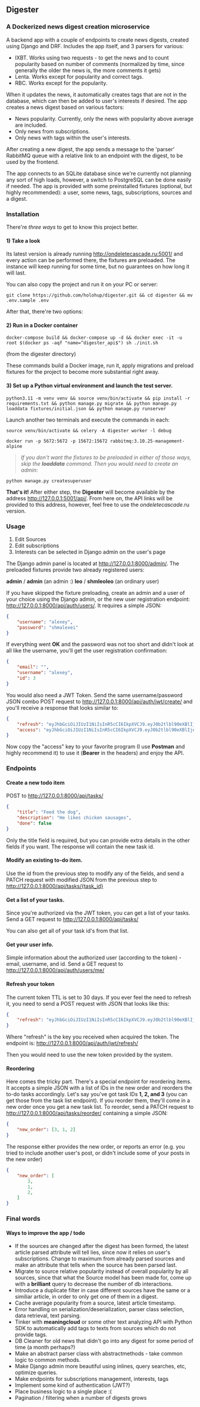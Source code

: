 ## Digester
### A Dockerized news digest creation microservice

A backend app with a couple of endpoints to create news digests, created using Django and DRF. Includes the app itself, and 3 parsers for various:
- IXBT. Works using two requests - to get the news and to count popularity based on number of comments (normalized by time, since generally the older the news is, the more comments it gets)
- Lenta. Works except for popularity and correct tags.
- RBC. Works except for the popularity.

When it updates the news, it automatically creates tags that are not in the database, which can then be added to user's interests if desired. The app creates a news digest based on various factors:
- News popularity. Currently, only the news with popularity above average are included.
- Only news from subscriptions.
- Only news with tags within the user's interests.

After creating a new digest, the app sends a message to the 'parser' RabbitMQ queue with a relative link to an endpoint with the digest, to be used by the frontend.

The app connects to an SQLite database since we're currently not planning any sort of high loads, however, a switch to PostgreSQL can be done easily if needed. The app is provided with some preinstalled fixtures (optional, but highly recommended): a user, some news, tags, subscriptions, sources and a digest.

### Installation

There're *three ways* to get to know this project better.

#### 1) Take a look

Its latest version is already running http://ondeletecascade.ru:5001/ and every action can be performed there, the fixtures are preloaded. The instance will keep running for some time, but no guarantees on how long it will last.

You can also copy the project and run it on your PC or server:

```
git clone https://github.com/holohup/digester.git && cd digester && mv .env.sample .env
```
After that, there're two options:

#### 2) Run in a Docker container

```
docker-compose build && docker-compose up -d && docker exec -it -u root $(docker ps -aqf "name=^digester_api$") sh ./init.sh
```
(from the digester directory)

These commands build a Docker image, run it, apply migrations and preload fixtures for the project to become more substantial right away.

#### 3) Set up a Python virtual environment and launch the test server.

```
python3.11 -m venv venv && source venv/bin/activate && pip install -r requirements.txt && python manage.py migrate && python manage.py loaddata fixtures/initial.json && python manage.py runserver
```

Launch another two terminals and execute the commands in each:
```
source venv/bin/activate && celery -A digester worker -l debug
```

```
docker run -p 5672:5672 -p 15672:15672 rabbitmq:3.10.25-management-alpine
```

> *If you don't want the fixtures to be preloaded in either of those ways, skip the **loaddata** command. Then you would need to create an admin*:

```
python manage.py createsuperuser
```

**That's it!** After either step, the **Digester** will become available by the address http://127.0.0.1:5001/api/. From here on, the API links will be provided to this address, however, feel free to use the *ondeletecascade*.ru version.

### Usage

1) Edit Sources
2) Edit subscriptions
3) Interests can be selected in Django admin on the user's page

The Django admin panel is located at http://127.0.0.1:8000/admin/. The preloaded fixtures provide two already registered users:

**admin** / **admin** (an admin :)
**leo** / **shmleoleo** (an ordinary user)

If you have skipped the fixture preloading, create an admin and a user of your choice using the Django admin, or the new user registration endpoint: http://127.0.0.1:8000/api/auth/users/. It requires a simple JSON:
```json
{
    "username": "alexey",
    "password": "shmalexei"
}
```
If everything went **OK** and the password was not too short and didn't look at all like the username, you'll get the user registration confirmation:
```json
{
    "email": "",
    "username": "alexey",
    "id": 3
}
```
You would also need a JWT Token. Send the same username/password JSON combo POST request to http://127.0.0.1:8000/api/auth/jwt/create/ and you'll receive a response that looks similar to:
```json
{
    "refresh": "eyJhbGciOiJIUzI1NiIsInR5cCI6IkpXVCJ9.eyJ0b2tlbl90eXBlIjoicmVmcmVzaCIsImV4cCI6MTY4OTMxNzczNCwiaWF0IjoxNjg5MjMxMzM0LCJqdGkiOiI4ZDVmYTAxZTc3OGI0Yjc1YmYxYjY3MjMwYzZlMTEzZiIsInVzZXJfaWQiOjN9.eFH82eZvzNtbBUpKaXAoXltdFb3w_jOcVdU7U3rXbhc",
    "access": "eyJhbGciOiJIUzI1NiIsInR5cCI6IkpXVCJ9.eyJ0b2tlbl90eXBlIjoiYWNjZXNzIiwiZXhwIjoxNjkxODIzMzM0LCJpYXQiOjE2ODkyMzEzMzQsImp0aSI6IjczMzkwOTJhZDdlNDRmYWY5ZDczYzRjZWJmZGMwN2EzIiwidXNlcl9pZCI6M30.koJbtDboe8fQsqQNgY_LyHZsi4fqJ2cWdwRHBvAu2Us"
}
```
Now copy the "access" key to your favorite program (I use **Postman** and highly recommend it) to use it (**Bearer** in the headers) and enjoy the API.


### Endpoints

#### Create a new todo item

POST to http://127.0.0.1:8000/api/tasks/
```json
{
    "title": "Feed the dog",
    "description": "He likes chicken sausages",
    "done": false
}
```
Only the title field is required, but you can provide extra details in the other fields if you want. The response will contain the new task id.

#### Modify an existing to-do item.

Use the id from the previous step to modify any of the fields, and send a PATCH request with modified JSON from the previous step to http://127.0.0.1:8000/api/tasks/{task_id}

#### Get a list of your tasks.

Since you're authorized via the JWT token, you can get a list of your tasks. Send a GET request to http://127.0.0.1:8000/api/tasks/

You can also get all of your task id's from that list.

#### Get your user info.

Simple information about the authorized user (according to the token) - email, username, and id.
Send a GET request to http://127.0.0.1:8000/api/auth/users/me/

#### Refresh your token

The current token TTL is set to 30 days. If you ever feel the need to refresh it, you need to send a POST request with JSON that looks like this:
```json
{
    "refresh": "eyJhbGciOiJIUzI1NiIsInR5cCI6IkpXVCJ9.eyJ0b2tlbl90eXBlIjoicmVmcmVzaCIsImV4cCI6MTY4OTMxNzczNCwiaWF0IjoxNjg5MjMxMzM0LCJqdGkiOiI4ZDVmYTAxZTc3OGI0Yjc1YmYxYjY3MjMwYzZlMTEzZiIsInVzZXJfaWQiOjN9.eFH82eZvzNtbBUpKaXAoXltdFb3w_jOcVdU7U3rXbhc"
}
```
Where "refresh" is the key you received when acquired the token. The endpoint is: http://127.0.0.1:8000/api/auth/jwt/refresh/

Then you would need to use the new token provided by the system.


#### Reordering

Here comes the tricky part. There's a special endpoint for reordering items. It accepts a simple JSON with a list of IDs in the new order and reorders the to-do tasks accordingly. Let's say you've got task IDs **1, 2, and 3** (you can get those from the task list endpoint). If you reorder them, they'll come in a new order once you get a new task list. To reorder, send a PATCH request to http://127.0.0.1:8000/api/tasks/reorder/ containing a simple JSON:


```json
{
    "new_order": [3, 1, 2]
}
```
The response either provides the new order, or reports an error (e.g. you tried to include another user's post, or didn't include some of your posts in the new order)

```json
{
    "new_order": [
        3,
        1,
        2,
    ]
}
```

### Final words

#### Ways to improve the app / todo
- If the sources are changed after the digest has been formed, the latest article parsed attribute will tell lies, since now it relies on user's subscriptions. Change to maximum from already parsed sources and make an attribute that tells when the source has been parsed last.
- Migrate to source relative popularity instead of overall popularity by all sources, since that what the Source model has been made for, come up with a **brilliant** query to decrease the number of db interactions.
- Introduce a duplicate filter in case different sources have the same or a similiar article, in order to only get one of them in a digest.
- Cache average popularity from a source, latest article timestamp.
- Error handling on serialization/deserialization, parser class selection, data retrieval, text parsing.
- Tinker with **meaningcloud** or some other text analyzing API with Python SDK to automatically add tags to texts from sources which do not provide tags.
- DB Cleaner for old news that didn't go into any digest for some period of time (a month perhaps?)
- Make an abstract parser class with abstractmethods - take common logic to common methods.
- Make Django admin more beautiful using inlines, query searches, etc, optimize queries.
- Make endpoints for subscriptions management, interests, tags
- Implement some kind of authentication (JWT?)
- Place business logic to a single place :(
- Pagination / filtering when a number of digests grows




